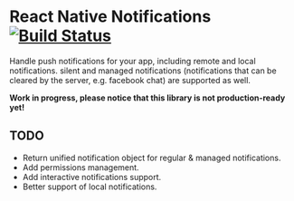 # React Native Notifications [![Build Status](https://travis-ci.org/wix/react-native-notifications.svg)](https://travis-ci.org/wix/react-native-notifications)

Handle push notifications for your app, including remote and local notifications. silent and managed notifications (notifications that can be cleared by the server, e.g. facebook chat) are supported as well.

**Work in progress, please notice that this library is not production-ready yet!**

## TODO
- Return unified notification object for regular & managed notifications.
- Add permissions management.
- Add interactive notifications support.
- Better support of local notifications.
